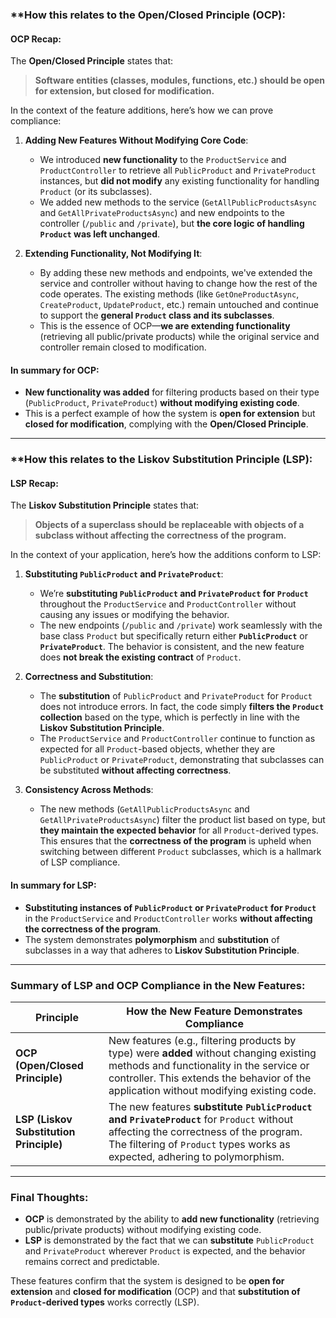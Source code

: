 ### **How this relates to the **Open/Closed Principle (OCP)**: 

#### **OCP Recap**:
The **Open/Closed Principle** states that:
> **Software entities (classes, modules, functions, etc.) should be open for extension, but closed for modification.**

In the context of the feature additions, here’s how we can prove compliance:

1. **Adding New Features Without Modifying Core Code**:
   - We introduced **new functionality** to the `ProductService` and `ProductController` to retrieve all `PublicProduct` and `PrivateProduct` instances, but **did not modify** any existing functionality for handling `Product` (or its subclasses).
   - We added new methods to the service (`GetAllPublicProductsAsync` and `GetAllPrivateProductsAsync`) and new endpoints to the controller (`/public` and `/private`), but **the core logic of handling `Product` was left unchanged**.
   
2. **Extending Functionality, Not Modifying It**:
   - By adding these new methods and endpoints, we've extended the service and controller without having to change how the rest of the code operates. The existing methods (like `GetOneProductAsync`, `CreateProduct`, `UpdateProduct`, etc.) remain untouched and continue to support the **general `Product` class and its subclasses**.
   - This is the essence of OCP—**we are extending functionality** (retrieving all public/private products) while the original service and controller remain closed to modification.

#### **In summary for OCP**:
- **New functionality was added** for filtering products based on their type (`PublicProduct`, `PrivateProduct`) **without modifying existing code**.
- This is a perfect example of how the system is **open for extension** but **closed for modification**, complying with the **Open/Closed Principle**.

---

### **How this relates to the **Liskov Substitution Principle (LSP)**: 

#### **LSP Recap**:
The **Liskov Substitution Principle** states that:
> **Objects of a superclass should be replaceable with objects of a subclass without affecting the correctness of the program.**

In the context of your application, here’s how the additions conform to LSP:

1. **Substituting `PublicProduct` and `PrivateProduct`**:
   - We’re **substituting `PublicProduct` and `PrivateProduct` for `Product`** throughout the `ProductService` and `ProductController` without causing any issues or modifying the behavior.
   - The new endpoints (`/public` and `/private`) work seamlessly with the base class `Product` but specifically return either **`PublicProduct`** or **`PrivateProduct`**. The behavior is consistent, and the new feature does **not break the existing contract** of `Product`.

2. **Correctness and Substitution**:
   - The **substitution** of `PublicProduct` and `PrivateProduct` for `Product` does not introduce errors. In fact, the code simply **filters the `Product` collection** based on the type, which is perfectly in line with the **Liskov Substitution Principle**. 
   - The `ProductService` and `ProductController` continue to function as expected for all `Product`-based objects, whether they are `PublicProduct` or `PrivateProduct`, demonstrating that subclasses can be substituted **without affecting correctness**.

3. **Consistency Across Methods**:
   - The new methods (`GetAllPublicProductsAsync` and `GetAllPrivateProductsAsync`) filter the product list based on type, but **they maintain the expected behavior** for all `Product`-derived types. This ensures that the **correctness of the program** is upheld when switching between different `Product` subclasses, which is a hallmark of LSP compliance.

#### **In summary for LSP**:
- **Substituting instances of `PublicProduct` or `PrivateProduct` for `Product`** in the `ProductService` and `ProductController` works **without affecting the correctness of the program**.
- The system demonstrates **polymorphism** and **substitution** of subclasses in a way that adheres to **Liskov Substitution Principle**.

---

### **Summary of LSP and OCP Compliance in the New Features**:

| **Principle**  | **How the New Feature Demonstrates Compliance**  |
|----------------|---------------------------------------------------|
| **OCP (Open/Closed Principle)** | New features (e.g., filtering products by type) were **added** without changing existing methods and functionality in the service or controller. This extends the behavior of the application without modifying existing code. |
| **LSP (Liskov Substitution Principle)** | The new features **substitute `PublicProduct` and `PrivateProduct`** for `Product` without affecting the correctness of the program. The filtering of `Product` types works as expected, adhering to polymorphism. |

---

### **Final Thoughts**:
- **OCP** is demonstrated by the ability to **add new functionality** (retrieving public/private products) without modifying existing code.
- **LSP** is demonstrated by the fact that we can **substitute** `PublicProduct` and `PrivateProduct` wherever `Product` is expected, and the behavior remains correct and predictable.

These features confirm that the system is designed to be **open for extension** and **closed for modification** (OCP) and that **substitution of `Product`-derived types** works correctly (LSP). 